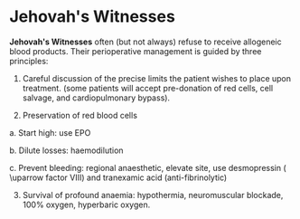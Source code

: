 # Jehovah's Witnesses

**Jehovah's Witnesses** often (but not always) refuse to receive
allogeneic blood products. Their perioperative management is guided by
three principles:

1. Careful discussion of the precise limits the patient wishes to place
upon treatment. (some patients will accept pre-donation of red cells,
cell salvage, and cardiopulmonary bypass).

2. Preservation of red blood cells

a. Start high: use EPO

b. Dilute losses: haemodilution

c. Prevent bleeding: regional anaesthetic, elevate site, use
desmopressin ( \\uparrow factor VIII) and tranexamic acid
(anti-fibrinolytic)

3. Survival of profound anaemia: hypothermia, neuromuscular blockade,
100% oxygen, hyperbaric oxygen.
